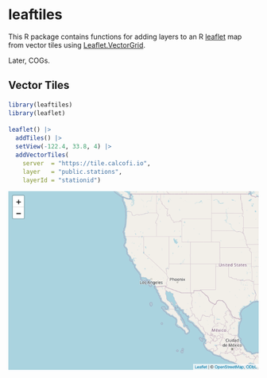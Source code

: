 
# leaftiles

This R package contains functions for adding layers to an R
[leaflet](https://rstudio.github.io/leaflet/) map from vector tiles
using
[Leaflet.VectorGrid](https://leaflet.github.io/Leaflet.VectorGrid/vectorgrid-api-docs.html).

Later, COGs.

## Vector Tiles

``` r
library(leaftiles)
library(leaflet)

leaflet() |>
  addTiles() |>
  setView(-122.4, 33.8, 4) |>
  addVectorTiles(
    server  = "https://tile.calcofi.io",
    layer   = "public.stations",
    layerId = "stationid")
```

![](man/figures/unnamed-chunk-1-1.png)<!-- -->
